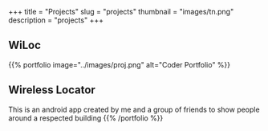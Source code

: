 +++
title = "Projects"
slug = "projects"
thumbnail = "images/tn.png"
description = "projects"
+++

## WiLoc
{{% portfolio image="../images/proj.png" alt="Coder Portfolio" %}}

## Wireless Locator

This is an android app created by me and a group of friends to show people around a respected building
{{% /portfolio %}}